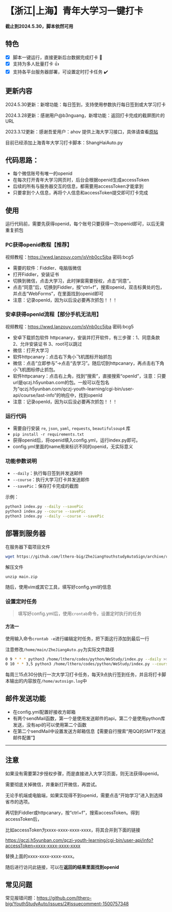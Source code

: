 # 【浙江|上海】青年大学习一键打卡

**截止到2024.5.30，脚本依然可用**

## 特色

- [x] 脚本一键运行，直接更新后台数据完成打卡 :tada:
- [x] 支持为多人批量打卡 :thumbsup:
- [x] 支持各平台服务器部署，可设置定时打卡任务 :heavy_check_mark:

## 更新内容
2024.5.30更新：新增功能：每日签到，支持使用参数执行每日签到或大学习打卡

2024.3.28更新：感谢用户@b3nguang，新增功能：返回打卡完成的截屏图片的URL

2023.3.12更新：感谢吾爱用户：ahov 提供上海大学习接口，具体请查看[原帖](https://www.52pojie.cn/forum.php?mod=viewthread&tid=1694872&page=5#pid45902595)

目前已经添加上海青年大学习打卡脚本：ShangHaiAuto.py

## 代码思路：

- 每个微信账号有唯一的openid
- 在每次打开青年大学习网页时，后台会根据openid生成accessToken
- 后续的所有与服务器交互的信息，都需要用accessToken才能拿到
- 只要拿到个人信息，再将个人信息和accessToken提交即可打卡完成

## 使用

运行代码前，需要先获得openid，每个账号只要获得一次openid即可，以后无需重复抓包

### PC获得openid教程【推荐】

视频教程：https://wwd.lanzouy.com/isVnb0cc5jba 密码:bcg5

- 需要的软件：Fiddler、电脑版微信
- 打开Fiddler，安装证书
- 切换到微信，点击大学习，此时弹窗需要授权，点击“同意”。
- 点击“同意”后，切换到Fiddler，按“ctrl+f”，搜索openid，双击标黄处的包，并点击“WebForms”，在里面找到openid即可
- 注意：记录openId，因为以后没必要再次抓包！！！

### 安卓获得openId流程【部分手机无法用】

视频教程：https://wwd.lanzouy.com/isVnb0cc5jba 密码:bcg5

- 安卓下载抓包软件 httpcanary，安装并打开软件，有三步骤：1、同意条款 2、允许安装证书 3、root可以跳过
- 微信：打开大学习
- 软件httpcanary：点击右下角小飞机图标开始抓包
- 微信：点击“立即参与”->点击“去学习”。随后切到httpcanary，再点击右下角小飞机图标停止抓包。
- 软件httpcanary：点击右上角，找到“搜索”，直接搜索“openId”，注意：只要url是qczj.h5yunban.com的包。一般可以在包名为“qczj.h5yunban.com/qczj-youth-learning/cgi-bin/user-api/course/last-info”的响应中，找到openId
- 注意：记录openId，因为以后没必要再次抓包！！！

### 运行代码

- 需要自行安装 `re`, `json`, `yaml`, `requests`, `beautifulsoup4` 库
- `pip install -r requirements.txt`
- 获得openid后，将openid填入config.yml，运行index.py即可。
- config.yml里面的name用来标识不同的openid，无实际意义

### 功能参数说明

- `--daily`：执行每日签到并发送邮件
- `--course`：执行大学习打卡并发送邮件
- `--savePic`：保存打卡完成的截图

示例：
```sh
python3 index.py --daily --savePic
python3 index.py --course --savePic
python3 index.py --daily --course --savePic
```


## 部署到服务器

在服务器下载项目文件

```sh
wget https://github.com/lthero-big/ZheJiangYouthstudyAutoSign/archive/refs/heads/main.zip
```

解压文件

```
unzip main.zip
```

随后，使用vim或其它工具，填写好config.yml的信息

### 设置定时任务

> 填写好config.yml后，使用`crontab`命令，设置定时执行的任务

#### 方法一

使用输入命令`crontab -e`进行编辑定时任务，把下面这行添加到最后一行

注意修改`/home/main/ZheJiangAuto.py`为实际文件路径

```sh
0 9 * * * python3 /home/lthero/codes/python/WeStudy/index.py --daily >> /home/lthero/autosign.log 2>&1
0 10 * * 3,5 python3 /home/lthero/codes/python/WeStudy/index.py --course >> /home/lthero/autosign.log 2>&1

```

每周三15点30分执行一次大学习打卡任务，每天9点执行签到任务，并且将打卡脚本输出的内容放在`/home/autosign.log`中



## 邮件发送功能

- 在config.yml配置好接收方邮箱
- 有两个sendMail函数，第一个是使用发送邮件的api，第二个是使用python库发送，没有api的可以使用第二个函数
- 在第二个sendMail中设置发送方邮箱信息【需要自行搜索“用QQ的SMTP发送邮件配置”】

------

## 注意

如果没有需要第2步授权步骤，而是直接进入大学习页面，则无法获得openid。

需要彻底关掉微信，并重新打开微信，再尝试。

无论手机端或电脑端，如果实现得不到openid，需要点击“开始学习”进入到选择省市的选项。

再切到Fiddler或httpcanary，按“ctrl+f”，搜索accessToken。得到accessToken后，

比如accessToken为xxxx-xxxx-xxxx-xxxx，将其合并到下面的链接

https://qczj.h5yunban.com/qczj-youth-learning/cgi-bin/user-api/info?accessToken=xxxx-xxxx-xxxx-xxxx

替换上面的xxxx-xxxx-xxxx-xxxx。

随后进行访问此链接，可以在**返回的结果里面找到openid**


## 常见问题

常见报错问题：https://github.com/lthero-big/YouthStudyAuto/issues/2#issuecomment-1500757348 
